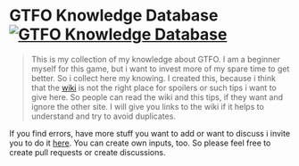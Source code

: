# GTFO Knowledge Database [![GTFO Knowledge Database](https://img.shields.io/static/v1?label=Heiss&message=gtfo-knowledge-database&color=blue&logo=github)](https://github.com/Heiss/gtfo-knowledge-database)

> This is my collection of my knowledge about GTFO. I am a beginner myself for this game, but i want to invest more of my spare time to get better. So i collect here my knowing. I created this, because i think that the [wiki](https://gtfo.fandom.com/wiki/GTFO_Wiki) is not the right place for spoilers or such tips i want to give here. So people can read the wiki and this tips, if they want and ignore the other site. I will give you links to the wiki if it helps to understand and try to avoid duplicates.

If you find errors, have more stuff you want to add or want to discuss i invite you to do it [here](https://github.com/Heiss/gtfo-knowledge-database/discussions). You can create own inputs, too. So please feel free to create pull requests or create discussions.